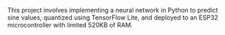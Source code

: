 This project involves implementing a neural network in Python to predict sine values, quantized using TensorFlow Lite, and deployed to an ESP32 microcontroller with limited 520KB of RAM.
